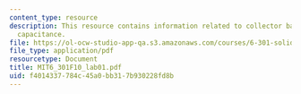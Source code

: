 ```yaml
---
content_type: resource
description: This resource contains information related to collector base junction
  capacitance.
file: https://ol-ocw-studio-app-qa.s3.amazonaws.com/courses/6-301-solid-state-circuits-fall-2010/f4014337784c45a0bb317b930228fd8b_MIT6_301F10_lab01.pdf
file_type: application/pdf
resourcetype: Document
title: MIT6_301F10_lab01.pdf
uid: f4014337-784c-45a0-bb31-7b930228fd8b
---
```

